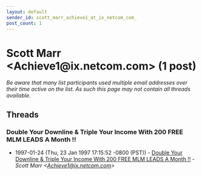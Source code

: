 ```yaml
---
layout: default
sender_id: scott_marr_achieve1_at_ix_netcom_com_
post_count: 1
---
```


# Scott Marr <Achieve1<span>@</span>ix.netcom.com> (1 post)

_Be aware that many list participants used multiple email addresses over their time active on the list. As such this page may not contain all threads available._

## Threads

### Double Your Downline & Triple Your Income With 200 FREE MLM  LEADS A Month !!
+ 1997-01-24 (Thu, 23 Jan 1997 17:15:52 -0800 (PST)) - [Double Your Downline & Triple Your Income With 200 FREE MLM  LEADS A Month !!](/archive/1997/01/6a5c22753b422337872a07e6b2927fe85efe45dc143af7a8a1f1a734c7fcd889) - _Scott Marr \<Achieve1@ix.netcom.com\>_

